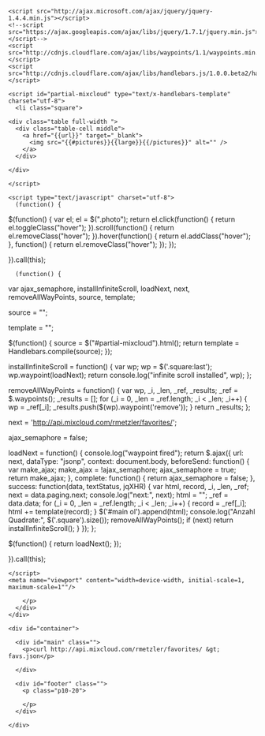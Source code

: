 <!doctype html>
<html lang="en">
  <head>
    <meta charset="utf-8">
    <title></title>
    <link rel="stylesheet" href="stylesheets/screen.css">
    <!--[if IE]>
    <script src="http://html5shiv.googlecode.com/svn/trunk/html5.js"></script>
    <![endif]-->


    <script src="http://ajax.microsoft.com/ajax/jquery/jquery-1.4.4.min.js"></script>
    <!--script src="https://ajax.googleapis.com/ajax/libs/jquery/1.7.1/jquery.min.js"></script-->
    <script src="http://cdnjs.cloudflare.com/ajax/libs/waypoints/1.1/waypoints.min.js"></script>
    <script src="http://cdnjs.cloudflare.com/ajax/libs/handlebars.js/1.0.0.beta2/handlebars.min.js"></script>
    
    <script id="partial-mixcloud" type="text/x-handlebars-template" charset="utf-8">
      <li class="square">
  <div
  class="mixcloud tile_bg_color image-only {{#hover_url}}hide_on_hover{{/hover_url}}" 
  style="
    {{#bg_color}} background-color:{{{bg_color}}}; {{/bg_color}}
    ">
    
    <div class="table full-width ">
      <div class="table-cell middle"> 
        <a href="{{url}}" target="_blank">
          <img src="{{#pictures}}{{large}}{{/pictures}}" alt="" />        
        </a>
      </div>

    </div>
  </div>
</li>



    </script>
    
    <script type="text/javascript" charset="utf-8">
      (function() {

  $(function() {
    var el;
    el = $(".photo");
    return el.click(function() {
      return el.toggleClass("hover");
    }).scroll(function() {
      return el.removeClass("hover");
    }).hover(function() {
      return el.addClass("hover");
    }, function() {
      return el.removeClass("hover");
    });
  });

}).call(this);

      (function() {
  var ajax_semaphore, installInfiniteScroll, loadNext, next, removeAllWayPoints, source, template;

  source = "";

  template = "";

  $(function() {
    source = $("#partial-mixcloud").html();
    return template = Handlebars.compile(source);
  });

  installInfiniteScroll = function() {
    var wp;
    wp = $('.square:last');
    wp.waypoint(loadNext);
    return console.log("infinite scroll installed", wp);
  };

  removeAllWayPoints = function() {
    var wp, _i, _len, _ref, _results;
    _ref = $.waypoints();
    _results = [];
    for (_i = 0, _len = _ref.length; _i < _len; _i++) {
      wp = _ref[_i];
      _results.push($(wp).waypoint('remove'));
    }
    return _results;
  };

  next = 'http://api.mixcloud.com/rmetzler/favorites/';

  ajax_semaphore = false;

  loadNext = function() {
    console.log("waypoint fired");
    return $.ajax({
      url: next,
      dataType: "jsonp",
      context: document.body,
      beforeSend: function() {
        var make_ajax;
        make_ajax = !ajax_semaphore;
        ajax_semaphore = true;
        return make_ajax;
      },
      complete: function() {
        return ajax_semaphore = false;
      },
      success: function(data, textStatus, jqXHR) {
        var html, record, _i, _len, _ref;
        next = data.paging.next;
        console.log("next:", next);
        html = "";
        _ref = data.data;
        for (_i = 0, _len = _ref.length; _i < _len; _i++) {
          record = _ref[_i];
          html += template(record);
        }
        $('#main ol').append(html);
        console.log("Anzahl Quadrate:", $('.square').size());
        removeAllWayPoints();
        if (next) return installInfiniteScroll();
      }
    });
  };

  $(function() {
    return loadNext();
  });

}).call(this);

    </script>
    <meta name="viewport" content="width=device-width, initial-scale=1, maximum-scale=1""/>

  </head>
  <body>
    <div id="header" class="fixed">
      <div>
        <p class="p10-20 fixed">
          
        </p>          
      </div>
    </div>
    
    <div id="container">

      <div id="main" class="">
        <p>curl http://api.mixcloud.com/rmetzler/favorites/ &gt; favs.json</p>

      </div>

      <div id="footer" class="">
        <p class="p10-20">
          
        </p>
      </div> 

    </div>
  </body>
</html>
